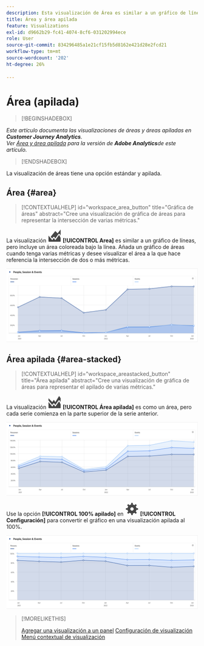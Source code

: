 ```yaml
---
description: Esta visualización de Área es similar a un gráfico de líneas, pero incluye una zona coloreada bajo la línea.
title: Área y área apilada
feature: Visualizations
exl-id: d9662b29-fc41-4074-8cf6-031202994ece
role: User
source-git-commit: 834296485a1e21cf15fb5d8162e421d28e2fcd21
workflow-type: tm+mt
source-wordcount: '202'
ht-degree: 26%

---
```


# Área (apilada)

>[!BEGINSHADEBOX]

*Este artículo documenta las visualizaciones de áreas y áreas apiladas en **Customer Journey Analytics**.<br/>Ver [Área y área apilada](https://experienceleague.adobe.com/en/docs/analytics/analyze/analysis-workspace/visualizations/area) para la versión de **Adobe Analytics**de este artículo.*

>[!ENDSHADEBOX]


La visualización de áreas tiene una opción estándar y apilada.

## Área {#area}

<!-- markdownlint-disable MD034 -->

>[!CONTEXTUALHELP]
>id="workspace_area_button"
>title="Gráfica de áreas"
>abstract="Cree una visualización de gráfica de áreas para representar la intersección de varias métricas."

<!-- markdownlint-enable MD034 -->





La visualización ![GraphArea](/help/assets/icons/GraphArea.svg) **[!UICONTROL Area]** es similar a un gráfico de líneas, pero incluye un área coloreada bajo la línea. Añada un gráfico de áreas cuando tenga varias métricas y desee visualizar el área a la que hace referencia la intersección de dos o más métricas.

![Visualización de área que muestra varias métricas](assets/area.png)

## Área apilada {#area-stacked}

<!-- markdownlint-disable MD034 -->

>[!CONTEXTUALHELP]
>id="workspace_areastacked_button"
>title="Área apilada"
>abstract="Cree una visualización de gráfica de áreas para representar el apilado de varias métricas."

<!-- markdownlint-enable MD034 -->




La visualización ![GraphAreaStacked](/help/assets/icons/GraphAreaStacked.svg) **[!UICONTROL Área apilada]** es como un área, pero cada serie comienza en la parte superior de la serie anterior.

![Área apilada que muestra cada serie en la parte superior de la serie anterior.](assets/area-stacked.png)

Use la opción **[!UICONTROL 100% apilado]** en ![Configuración](/help/assets/icons/Setting.svg) **[!UICONTROL Configuración]** para convertir el gráfico en una visualización apilada al 100%.

![Área apilada que muestra una visualización apilada al 100%.](assets/area-stacked100.png)

>[!MORELIKETHIS]
>
>[Agregar una visualización a un panel](/help/analysis-workspace/visualizations/freeform-analysis-visualizations.md#add-visualizations-to-a-panel)
>[Configuración de visualización](/help/analysis-workspace/visualizations/freeform-analysis-visualizations.md#settings)
>[Menú contextual de visualización ](/help/analysis-workspace/visualizations/freeform-analysis-visualizations.md#context-menu)
>
